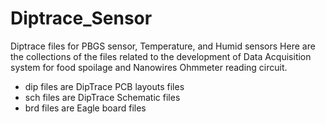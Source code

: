 # Diptrace_Sensor
Diptrace files for PBGS sensor, Temperature, and Humid sensors
Here are the collections of the files related to the development of Data Acquisition system for food spoilage and Nanowires Ohmmeter reading circuit.

* dip files are DipTrace PCB layouts files
* sch files are DipTrace Schematic files
* brd files are Eagle board files  
